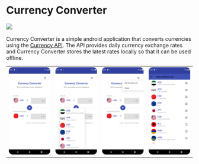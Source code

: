 # Currency Converter

<a href="https://play.google.com/store/apps/details?id=com.github.oezeb.currencyconverter"><img src="https://play.google.com/intl/en_us/badges/images/generic/en-play-badge.png" height="48"></a>

Currency Converter is a simple android application that converts currencies using the [Currency API](https://github.com/fawazahmed0/currency-api). The API provides daily currency exchange rates and Currency Converter stores the latest rates locally so that it can be used offline.

<table><tr>
    <td><img src="screenshots/home.png" /></td>
    <td><img src="screenshots/currency-spinner.png" /></td>
    <td><img src="screenshots/menu.png" /></td>
    <td><img src="screenshots/edit-currency-list.png" /></td>
</tr></table>